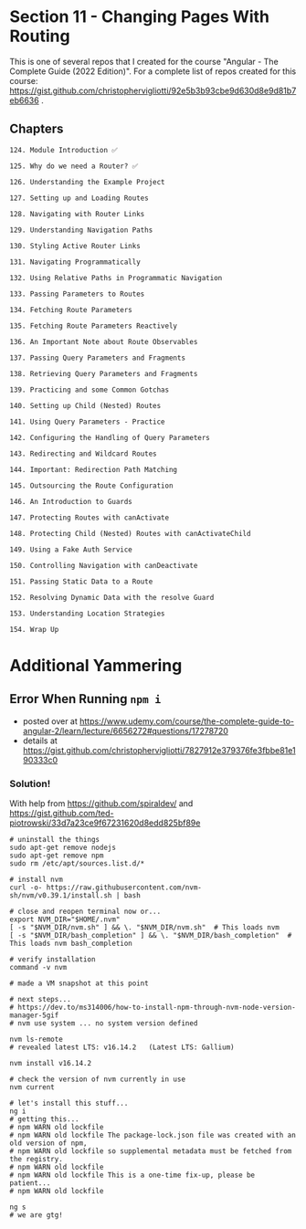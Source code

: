# Section 11 - Changing Pages With Routing

This is one of several repos that I created for the course "Angular - The Complete Guide (2022 Edition)". For a complete list of repos created for this course: https://gist.github.com/christophervigliotti/92e5b3b93cbe9d630d8e9d81b7eb6636 .

## Chapters

```
124. Module Introduction ✅

125. Why do we need a Router? ✅

126. Understanding the Example Project

127. Setting up and Loading Routes

128. Navigating with Router Links

129. Understanding Navigation Paths

130. Styling Active Router Links

131. Navigating Programmatically

132. Using Relative Paths in Programmatic Navigation

133. Passing Parameters to Routes

134. Fetching Route Parameters

135. Fetching Route Parameters Reactively

136. An Important Note about Route Observables

137. Passing Query Parameters and Fragments

138. Retrieving Query Parameters and Fragments

139. Practicing and some Common Gotchas

140. Setting up Child (Nested) Routes

141. Using Query Parameters - Practice

142. Configuring the Handling of Query Parameters

143. Redirecting and Wildcard Routes

144. Important: Redirection Path Matching

145. Outsourcing the Route Configuration

146. An Introduction to Guards

147. Protecting Routes with canActivate

148. Protecting Child (Nested) Routes with canActivateChild

149. Using a Fake Auth Service

150. Controlling Navigation with canDeactivate

151. Passing Static Data to a Route

152. Resolving Dynamic Data with the resolve Guard

153. Understanding Location Strategies

154. Wrap Up
```

# Additional Yammering

## Error When Running `npm i`

* posted over at https://www.udemy.com/course/the-complete-guide-to-angular-2/learn/lecture/6656272#questions/17278720 
* details at https://gist.github.com/christophervigliotti/7827912e379376fe3fbbe81e190333c0 

### Solution!  

With help from https://github.com/spiraldev/ and https://gist.github.com/ted-piotrowski/33d7a23ce9f67231620d8edd825bf89e 

```
# uninstall the things
sudo apt-get remove nodejs
sudo apt-get remove npm
sudo rm /etc/apt/sources.list.d/*

# install nvm
curl -o- https://raw.githubusercontent.com/nvm-sh/nvm/v0.39.1/install.sh | bash

# close and reopen terminal now or...
export NVM_DIR="$HOME/.nvm"
[ -s "$NVM_DIR/nvm.sh" ] && \. "$NVM_DIR/nvm.sh"  # This loads nvm
[ -s "$NVM_DIR/bash_completion" ] && \. "$NVM_DIR/bash_completion"  # This loads nvm bash_completion

# verify installation
command -v nvm

# made a VM snapshot at this point

# next steps...
# https://dev.to/ms314006/how-to-install-npm-through-nvm-node-version-manager-5gif
# nvm use system ... no system version defined

nvm ls-remote
# revealed latest LTS: v16.14.2   (Latest LTS: Gallium)

nvm install v16.14.2

# check the version of nvm currently in use 
nvm current

# let's install this stuff...
ng i
# getting this...
# npm WARN old lockfile 
# npm WARN old lockfile The package-lock.json file was created with an old version of npm,
# npm WARN old lockfile so supplemental metadata must be fetched from the registry.
# npm WARN old lockfile 
# npm WARN old lockfile This is a one-time fix-up, please be patient...
# npm WARN old lockfile 

ng s
# we are gtg!
```